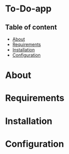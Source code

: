 # To-Do-app

## Table of content
- [About](#about)
- [Requirements](#requirements)
- [Installation](#installation)
- [Configuration](#configuration)

# About

# Requirements

# Installation 

# Configuration
